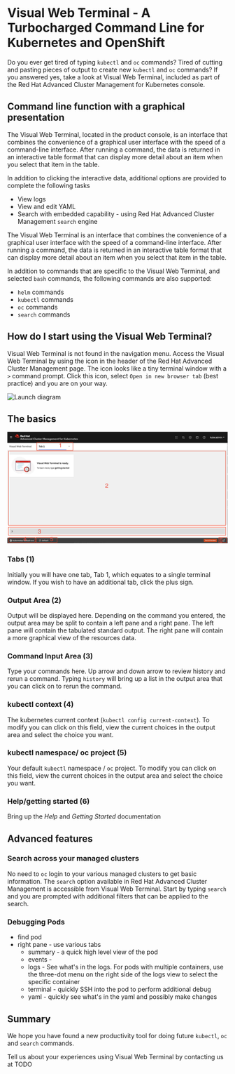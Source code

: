 # Visual Web Terminal - A Turbocharged Command Line for Kubernetes and OpenShift

Do you ever get tired of typing `kubectl` and `oc` commands? Tired of cutting and pasting pieces of output to create new `kubectl` and `oc` commands? If you answered yes, take a look at Visual Web Terminal, included as part of the Red Hat Advanced Cluster Management for Kubernetes console.

## Command line function with a graphical presentation

The Visual Web Terminal, located in the product console, is an interface that combines the convenience of a graphical user interface with the speed of a command-line interface. After running a command, the data is returned in an interactive table format that can display more detail about an item when you select that item in the table.

In addition to clicking the interactive data, additional options are provided to complete the following tasks

- View logs
- View and edit YAML
- Search with embedded capability - using Red Hat Advanced Cluster Management `search` engine  

The Visual Web Terminal is an interface that combines the convenience of a graphical user interface with the speed of a command-line interface. After running a command, the data is returned in an interactive table format that can display more detail about an item when you select that item in the table.

In addition to commands that are specific to the Visual Web Terminal, and selected `bash` commands, the following commands are also supported:

- `helm` commands
- `kubectl` commands
- `oc` commands
- `search` commands

## How do I start using the Visual Web Terminal?

Visual Web Terminal is not found in the navigation menu. Access the Visual Web Terminal by using the icon in the header of the Red Hat Advanced Cluster Management page. The icon looks like a tiny terminal window with a `>` command prompt. Click this icon, select `Open in new browser tab` (best practice) and you are on your way.

![Launch diagram](images/VisualWebTerminalLaunch.gif)

## The basics

![Basics diagram](images/VisualWebTerminalBasics.png)
### Tabs (1)  
Initially you will have one tab, Tab 1, which equates to a single terminal window. If you wish to have an additional tab, click the plus sign.

### Output Area (2)
Output will be displayed here.
Depending on the command you entered, the output area may be split to contain a left pane and a right pane.  The left pane will contain the tabulated standard output.  The right pane will contain a more graphical view of the resources data.

### Command Input Area (3)
Type your commands here.  Up arrow and down arrow to review history and rerun a command.  Typing `history` will bring up a list in the output area that you can click on to rerun the command.

### kubectl context (4)
The kubernetes current context (`kubectl config current-context`).  To modify you can click on this field, view the current choices in the output area and select the choice you want.

### kubectl namespace/ oc project (5)
Your default `kubectl` namespace / `oc` project.  To modify you can click on this field, view the current choices in the output area and select the choice you want.  

### Help/getting started (6)
Bring up the *Help* and *Getting Started* documentation

## Advanced features

### Search across your managed clusters
No need to `oc` login to your various managed clusters to get basic information.  The `search` option available in Red Hat Advanced Cluster Management is accessible from Visual Web Terminal.  Start by typing `search` and you are prompted with additional filters that can be applied to the search.

### Debugging Pods
- find pod
- right pane - use various tabs
  - summary  - a quick high level view of the pod
  - events -
  - logs - See what's in the logs.  For pods with multiple containers, use the three-dot menu on the right side of the logs view to select the specific container
  - terminal - quickly SSH into the pod to perform additional debug  
  - yaml - quickly see what's in the yaml and possibly make changes

## Summary
We hope you have found a new productivity tool for doing future `kubectl`,  `oc` and `search` commands.

Tell us about your experiences using Visual Web Terminal by contacting us at TODO  
